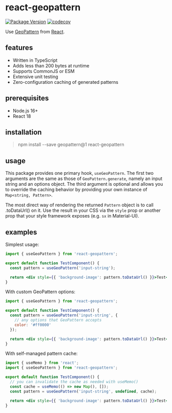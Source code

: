 # react-geopattern

[![Package Version](https://badge.fury.io/js/react-geopattern.svg)](https://www.npmjs.com/package/react-geopattern)
[![codecov](https://codecov.io/gh/ayan4m1/react-geopattern/branch/main/graph/badge.svg?token=ZGX9D11EZO)](https://codecov.io/gh/ayan4m1/react-geopattern)

Use [GeoPattern](https://github.com/btmills/geopattern) from [React](https://github.com/facebook/react).

## features

- Written in TypeScript
- Adds less than 200 bytes at runtime
- Supports CommonJS or ESM
- Extensive unit testing
- Zero-configuration caching of generated patterns

## prerequisites

- Node.js 16+
- React 18

## installation

> npm install --save geopattern@1 react-geopattern

## usage

This package provides one primary hook, `useGeoPattern`. The first two arguments are the same as those of `GeoPattern.generate`, namely an input string and an options object. The third argument is optional and allows you to override the caching behavior by providing your own instance of `Map<string, Pattern>`.

The most direct way of rendering the returned `Pattern` object is to call .toDataUrl() on it. Use the result in your CSS via the `style` prop or another prop that your style framework exposes (e.g. `sx` in Material-UI).

## examples

Simplest usage:

```jsx
import { useGeoPattern } from 'react-geopattern';

export default function TestComponent() {
  const pattern = useGeoPattern('input-string');

  return <div style={{ 'background-image': pattern.toDataUrl() }}>Test</div>;
}
```

With custom GeoPattern options:

```jsx
import { useGeoPattern } from 'react-geopattern';

export default function TestComponent() {
  const pattern = useGeoPattern('input-string', {
    // any options that GeoPattern accepts
    color: '#ff0000'
  });

  return <div style={{ 'background-image': pattern.toDataUrl() }}>Test</div>;
}
```

With self-managed pattern cache:

```jsx
import { useMemo } from 'react';
import { useGeoPattern } from 'react-geopattern';

export default function TestComponent() {
  // you can invalidate the cache as needed with useMemo()
  const cache = useMemo(() => new Map(), []);
  const pattern = useGeoPattern('input-string', undefined, cache);

  return <div style={{ 'background-image': pattern.toDataUrl() }}>Test</div>;
}
```

